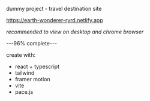 dummy project - travel destination site

https://earth-wonderer-ryrd.netlify.app

_recommended to view on desktop and chrome browser_

---96% complete---

create with:
- react + typescript
- tailwind
- framer motion
- vite
- pace.js